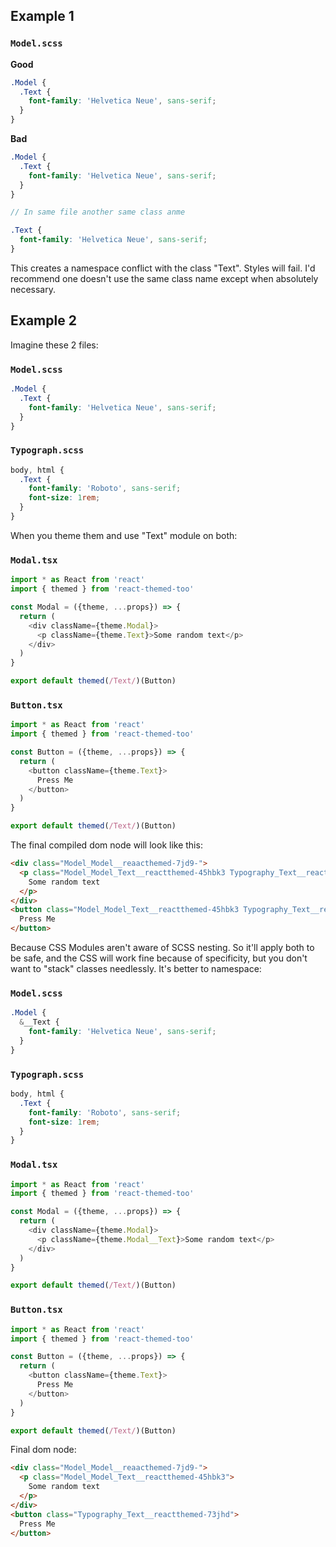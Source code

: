## Example 1

### `Model.scss`

**Good**
```scss
.Model {
  .Text {
    font-family: 'Helvetica Neue', sans-serif;
  }
}
```

**Bad**
```scss
.Model {
  .Text {
    font-family: 'Helvetica Neue', sans-serif;
  }
}

// In same file another same class anme

.Text {
  font-family: 'Helvetica Neue', sans-serif;
}
```

This creates a namespace conflict with the class "Text". Styles will fail.
I'd recommend one doesn't use the same class name except when absolutely
necessary.

## Example 2

Imagine these 2 files:

### `Model.scss`
```scss
.Model {
  .Text {
    font-family: 'Helvetica Neue', sans-serif;
  }
}
```

### `Typograph.scss`
```scss
body, html {
  .Text {
    font-family: 'Roboto', sans-serif;
    font-size: 1rem;
  }
}
```

When you theme them and use "Text" module on both:
### `Modal.tsx`

```js
import * as React from 'react'
import { themed } from 'react-themed-too'

const Modal = ({theme, ...props}) => {
  return (
    <div className={theme.Modal}>
      <p className={theme.Text}>Some random text</p>
    </div>
  )
}

export default themed(/Text/)(Button)
```

### `Button.tsx`

```js
import * as React from 'react'
import { themed } from 'react-themed-too'

const Button = ({theme, ...props}) => {
  return (
    <button className={theme.Text}>
      Press Me
    </button>
  )
}

export default themed(/Text/)(Button)
```

The final compiled dom node will look like this:

```html
<div class="Model_Model__reaacthemed-7jd9-">
  <p class="Model_Model_Text__reactthemed-45hbk3 Typography_Text__reactthemed-73jhd">
    Some random text
  </p>
</div>
<button class="Model_Model_Text__reactthemed-45hbk3 Typography_Text__reactthemed-73jhd">
  Press Me
</button>
```
Because CSS Modules aren't aware of SCSS nesting. So it'll apply both to be safe, and the CSS
will work fine because of specificity, but you don't want to "stack" classes needlessly. It's
better to namespace:

### `Model.scss`
```scss
.Model {
  &__Text {
    font-family: 'Helvetica Neue', sans-serif;
  }
}
```

### `Typograph.scss`
```scss
body, html {
  .Text {
    font-family: 'Roboto', sans-serif;
    font-size: 1rem;
  }
}
```

### `Modal.tsx`

```js
import * as React from 'react'
import { themed } from 'react-themed-too'

const Modal = ({theme, ...props}) => {
  return (
    <div className={theme.Modal}>
      <p className={theme.Modal__Text}>Some random text</p>
    </div>
  )
}

export default themed(/Text/)(Button)
```

### `Button.tsx`

```js
import * as React from 'react'
import { themed } from 'react-themed-too'

const Button = ({theme, ...props}) => {
  return (
    <button className={theme.Text}>
      Press Me
    </button>
  )
}

export default themed(/Text/)(Button)
```

Final dom node:
```html
<div class="Model_Model__reaacthemed-7jd9-">
  <p class="Model_Model_Text__reactthemed-45hbk3">
    Some random text
  </p>
</div>
<button class="Typography_Text__reactthemed-73jhd">
  Press Me
</button>
```
